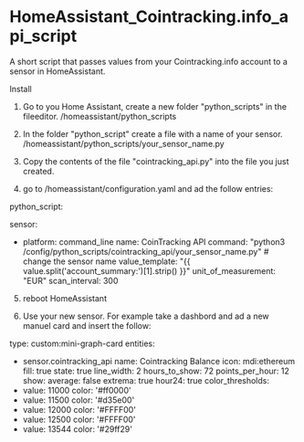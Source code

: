 # HomeAssistant_Cointracking.info_api_script

A short script that passes values ​​from your Cointracking.info account to a sensor in HomeAssistant.

Install

1. Go to you Home Assistant, create a new folder "python_scripts" in the fileeditor. 
/homeassistant/python_scripts

2. In the folder "python_script" create a file with a name of your sensor.
/homeassistant/python_scripts/your_sensor_name.py

3. Copy the contents of the file "cointracking_api.py" into the file you just created.

4. go to /homeassistant/configuration.yaml and ad the follow entries:

python_script:

sensor:
  - platform: command_line
    name: CoinTracking API
    command: "python3 /config/python_scripts/cointracking_api/your_sensor_name.py" # change the sensor name
    value_template: "{{ value.split('account_summary:')[1].strip() }}"
    unit_of_measurement: "EUR"
    scan_interval: 300

5. reboot HomeAssistant

6. Use your new sensor. For example take a dashbord and ad a new manuel card and insert the follow:

type: custom:mini-graph-card
entities:
  - sensor.cointracking_api
name: Cointracking Balance
icon: mdi:ethereum
fill: true
state: true
line_width: 2
hours_to_show: 72
points_per_hour: 12
show:
  average: false
  extrema: true
hour24: true
color_thresholds:
  - value: 11000
    color: '#ff0000'
  - value: 11500
    color: '#d35e00'
  - value: 12000
    color: '#FFFF00'
  - value: 12500
    color: '#FFFF00'
  - value: 13544
    color: '#29ff29'

